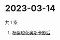 # 2023-03-14

共 1 条

<!-- BEGIN -->
<!-- 最后更新时间 Tue Mar 14 2023 02:14:48 GMT+0800 (China Standard Time) -->

1. [杨紫琼获奥斯卡影后](https://www.zhihu.com/search?q=杨紫琼获奥斯卡影后)

<!-- END -->
